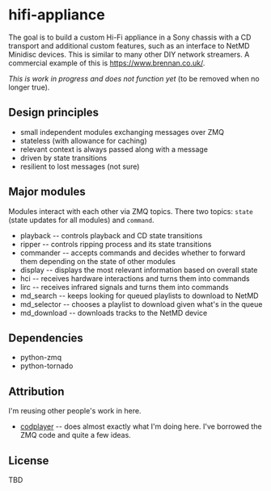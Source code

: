 # hifi-appliance

The goal is to build a custom Hi-Fi appliance in a Sony chassis with a CD transport and additional custom features, such as an interface to NetMD Minidisc devices. This is similar to many other DIY network streamers. A commercial example of this is https://www.brennan.co.uk/.

*This is work in progress and does not function yet* (to be removed when no longer true).

## Design principles

 - small independent modules exchanging messages over ZMQ
 - stateless (with allowance for caching)
 - relevant context is always passed along with a message
 - driven by state transitions
 - resilient to lost messages (not sure)

## Major modules

Modules interact with each other via ZMQ topics. There two topics: `state` (state updates for all modules) and `command`.

 - playback -- controls playback and CD state transitions
 - ripper -- controls ripping process and its state transitions
 - commander -- accepts commands and decides whether to forward them depending on the state of other modules
 - display -- displays the most relevant information based on overall state
 - hci -- receives hardware interactions and turns them into commands
 - lirc -- receives infrared signals and turns them into commands
 - md\_search -- keeps looking for queued playlists to download to NetMD
 - md\_selector -- chooses a playlist to download given what's in the queue
 - md\_download -- downloads tracks to the NetMD device


## Dependencies

 - python-zmq
 - python-tornado

## Attribution

I'm reusing other people's work in here.
 - [codplayer](https://github.com/petli/codplayer) -- does almost exactly what I'm doing here. I've borrowed the ZMQ code and quite a few ideas.


## License

TBD
